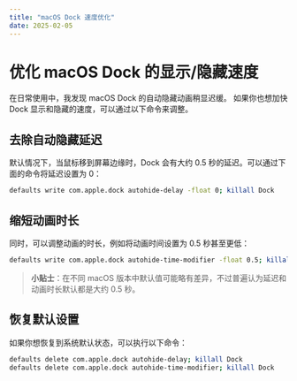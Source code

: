 ```yaml
---
title: "macOS Dock 速度优化"
date: 2025-02-05
---
```


# 优化 macOS Dock 的显示/隐藏速度

在日常使用中，我发现 macOS Dock 的自动隐藏动画稍显迟缓。
如果你也想加快 Dock 显示和隐藏的速度，可以通过以下命令来调整。

## 去除自动隐藏延迟

默认情况下，当鼠标移到屏幕边缘时，Dock 会有大约 0.5 秒的延迟。可以通过下面的命令将延迟设置为 0：

```bash
defaults write com.apple.dock autohide-delay -float 0; killall Dock
```

## 缩短动画时长

同时，可以调整动画的时长，例如将动画时间设置为 0.5 秒甚至更低：

```bash
defaults write com.apple.dock autohide-time-modifier -float 0.5; killall Dock
```

> **小贴士**：在不同 macOS 版本中默认值可能略有差异，不过普遍认为延迟和动画时长默认都是大约 0.5 秒。

## 恢复默认设置

如果你想恢复到系统默认状态，可以执行以下命令：

```bash
defaults delete com.apple.dock autohide-delay; killall Dock
defaults delete com.apple.dock autohide-time-modifier; killall Dock
```
